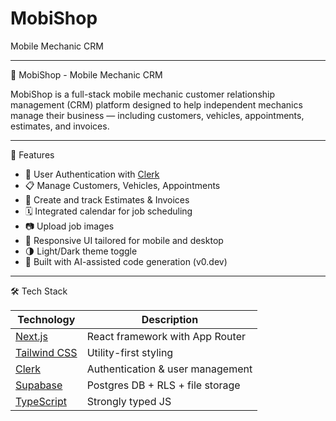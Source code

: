 # MobiShop
Mobile Mechanic CRM

---

🔧 MobiShop - Mobile Mechanic CRM

MobiShop is a full-stack mobile mechanic customer relationship management (CRM) platform designed to help independent mechanics manage their business — including customers, vehicles, appointments, estimates, and invoices.

---

🚀 Features

- 🔐 User Authentication with [Clerk](https://clerk.dev)
- 📋 Manage Customers, Vehicles, Appointments
- 🧾 Create and track Estimates & Invoices
- 🗓 Integrated calendar for job scheduling
- 📷 Upload job images
- 📱 Responsive UI tailored for mobile and desktop
- 🌗 Light/Dark theme toggle
- 🧠 Built with AI-assisted code generation (v0.dev)

--- 

🛠 Tech Stack

| Technology     | Description                         |
|----------------|-------------------------------------|
| [Next.js](https://nextjs.org/) | React framework with App Router |
| [Tailwind CSS](https://tailwindcss.com/) | Utility-first styling         |
| [Clerk](https://clerk.dev) | Authentication & user management |
| [Supabase](https://supabase.com) | Postgres DB + RLS + file storage |
| [TypeScript](https://www.typescriptlang.org/) | Strongly typed JS             |
